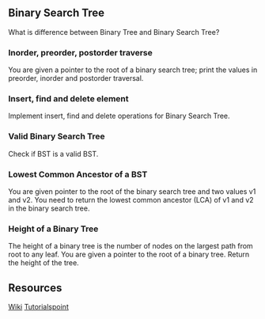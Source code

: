 ## Binary Search Tree
What is difference between Binary Tree and Binary Search Tree?

### Inorder, preorder, postorder traverse
You are given a pointer to the root of a binary search tree; print the values in preorder, inorder and postorder traversal.

### Insert, find and delete element
Implement insert, find and delete operations for Binary Search Tree.

### Valid Binary Search Tree
Check if BST is a valid BST.

### Lowest Common Ancestor of a BST
You are given pointer to the root of the binary search tree and two values v1 and v2. You need to return the lowest common ancestor (LCA) of v1 and v2 in the binary search tree.

### Height of a Binary Tree
The height of a binary tree is the number of nodes on the largest path from root to any leaf. You are given a pointer to the root of a binary tree. Return the height of the tree.


## Resources
[Wiki](https://en.wikipedia.org/wiki/Binary_search_tree)
[Tutorialspoint](http://www.tutorialspoint.com/data_structures_algorithms/binary_search_tree.htm)
